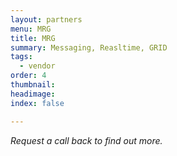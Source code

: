 ```yaml
---
layout: partners
menu: MRG
title: MRG
summary: Messaging, Reasltime, GRID
tags:
  - vendor
order: 4
thumbnail:
headimage:
index: false

---
```


*Request a call back to find out more.*
